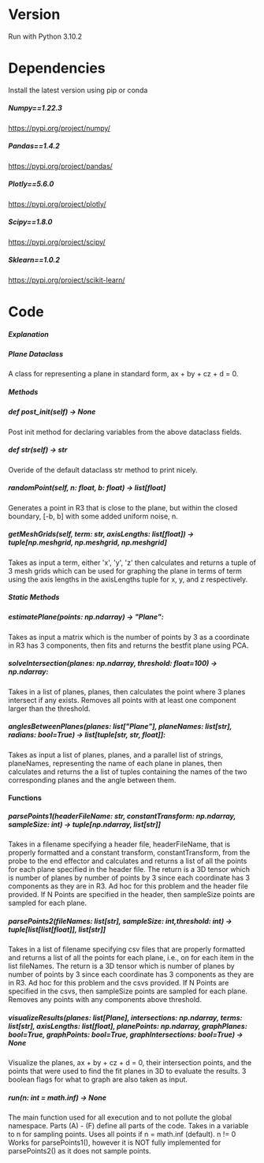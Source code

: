 # Version

Run with Python 3.10.2

# Dependencies

Install the latest version using pip or conda

##### Numpy==1.22.3
https://pypi.org/project/numpy/

##### Pandas==1.4.2
https://pypi.org/project/pandas/

##### Plotly==5.6.0
https://pypi.org/project/plotly/

##### Scipy==1.8.0
https://pypi.org/project/scipy/

##### Sklearn==1.0.2
https://pypi.org/project/scikit-learn/

# Code

##### Explanation

##### Plane Dataclass

A class for representing a plane in standard form, ax + by + cz + d = 0.

##### Methods

##### def __post_init__(self) -> None

Post init method for declaring variables from the above dataclass fields.

##### def __str__(self) -> str

Overide of the default dataclass str method to print nicely.

##### randomPoint(self, n: float, b: float) -> list[float]

Generates a point in R3 that is close to
the plane, but within the closed boundary,
[-b, b] with some added uniform noise, n.

##### getMeshGrids(self, term: str, axisLengths: list[float]) -> tuple[np.meshgrid, np.meshgrid, np.meshgrid]

Takes as input a term, either 'x', 'y', 'z' then calculates
and returns a tuple of 3 mesh grids which can be used for
graphing the plane in terms of term using the axis lengths
in the axisLengths tuple for x, y, and z respectively.

##### Static Methods

##### estimatePlane(points: np.ndarray) -> "Plane":

Takes as input a matrix which is the number of
points by 3 as a coordinate in R3 has 3 components,
then fits and returns the bestfit plane using PCA.

##### solveIntersection(planes: np.ndarray, threshold: float=100) -> np.ndarray:

Takes in a list of planes, planes, then calculates the
point where 3 planes intersect if any exists. Removes all
points with at least one component larger than the threshold.

##### anglesBetweenPlanes(planes: list["Plane"], planeNames: list[str], radians: bool=True) -> list[tuple[str, str, float]]:

Takes as input a list of planes, planes, and a parallel list
of strings, planeNames, representing the name of each plane in
planes, then calculates and returns the a list of tuples
containing the names of the two corresponding planes and the
angle between them.


#### Functions

##### parsePoints1(headerFileName: str, constantTransform: np.ndarray, sampleSize: int) -> tuple[np.ndarray, list[str]]

Takes in a filename specifying a header file, headerFileName, that
is properly formatted and a constant transform, constantTransform,
from the probe to the end effector and calculates and returns a
list of all the points for each plane specified in the header
file.  The return is a 3D tensor which is number of planes by
number of points by 3 since each coordinate has 3 components as
they are in R3.  Ad hoc for this problem and the header file
provided.  If N Points are specified in the header, then
sampleSize points are sampled for each plane.

##### parsePoints2(fileNames: list[str], sampleSize: int,threshold: int) -> tuple[list[list[float]], list[str]]

Takes in a list of filename specifying csv files that are properly
formatted and returns a list of all the points for each plane,
i.e., on for each item in the list fileNames.  The return is a 3D
tensor which is number of planes by number of points by 3 since
each coordinate has 3 components as they are in R3.  Ad hoc for
this problem and the csvs provided.  If N Points are specified
in the csvs, then sampleSize points are sampled for each plane.
Removes any points with any components above threshold.

##### visualizeResults(planes: list[Plane], intersections: np.ndarray, terms: list[str], axisLengths: list[float], planePoints: np.ndarray, graphPlanes: bool=True, graphPoints: bool=True, graphIntersections: bool=True) -> None

Visualize the planes, ax + by + cz + d = 0, their
intersection points, and the points that were used
to find the fit planes in 3D to evaluate the results.
3 boolean flags for what to graph are also taken as input.

##### run(n: int = math.inf) -> None

The main function used for all execution and to not pollute the
global namespace. Parts (A) - (F) define all parts of the code.
Takes in a variable to n for sampling points.  Uses all points
if n = math.inf (default).  n != 0 Works for parsePoints1(),
however it is NOT fully implemented for parsePoints2() as it
does not sample points.

